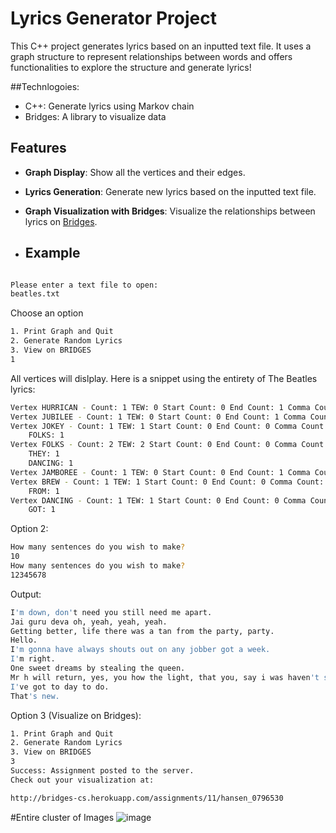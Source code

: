 # Lyrics Generator Project

This C++ project generates lyrics based on an inputted text file. It uses a graph structure to represent relationships between words and offers functionalities to explore the structure and generate lyrics!

##Technlogoies:
  - C++: Generate lyrics using Markov chain
  - Bridges: A library to visualize data

## Features
- **Graph Display**: Show all the vertices and their edges.
- **Lyrics Generation**: Generate new lyrics based on the inputted text file.
- **Graph Visualization with Bridges**: Visualize the relationships between lyrics on [Bridges](https://bridges-cs.herokuapp.com).

- ## Example
```bash

Please enter a text file to open:
beatles.txt
```
Choose an option
```bash
1. Print Graph and Quit
2. Generate Random Lyrics
3. View on BRIDGES
1
```
All vertices will dislplay. Here is a snippet using the entirety of The Beatles lyrics:
```bash
Vertex HURRICAN - Count: 1 TEW: 0 Start Count: 0 End Count: 1 Comma Count: 0 Edges:
Vertex JUBILEE - Count: 1 TEW: 0 Start Count: 0 End Count: 1 Comma Count: 0 Edges:
Vertex JOKEY - Count: 1 TEW: 1 Start Count: 0 End Count: 0 Comma Count: 0 Edges:
    FOLKS: 1
Vertex FOLKS - Count: 2 TEW: 2 Start Count: 0 End Count: 0 Comma Count: 0 Edges:
    THEY: 1
    DANCING: 1
Vertex JAMBOREE - Count: 1 TEW: 0 Start Count: 0 End Count: 1 Comma Count: 0 Edges:
Vertex BREW - Count: 1 TEW: 1 Start Count: 0 End Count: 0 Comma Count: 0 Edges:
    FROM: 1
Vertex DANCING - Count: 1 TEW: 1 Start Count: 0 End Count: 0 Comma Count: 0 Edges:
    GOT: 1
```
Option 2:
```bash
How many sentences do you wish to make?
10
How many sentences do you wish to make?
12345678
```
Output:
```bash
I'm down, don't need you still need me apart.
Jai guru deva oh, yeah, yeah, yeah.
Getting better, life there was a tan from the party, party.
Hello.
I'm gonna have always shouts out on any jobber got a week.
I'm right.
One sweet dreams by stealing the queen.
Mr h will return, yes, you how the light, that you, say i was haven't sent.
I've got to day to do.
That's new.
```
Option 3 (Visualize on Bridges):
```bash
1. Print Graph and Quit
2. Generate Random Lyrics
3. View on BRIDGES
3
Success: Assignment posted to the server. 
Check out your visualization at:

http://bridges-cs.herokuapp.com/assignments/11/hansen_0796530
```
#Entire cluster of Images
![image](https://imgur.com/a/yNHGvAv)

